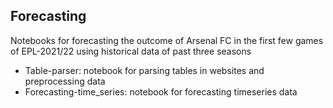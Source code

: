 ## Forecasting 

Notebooks for forecasting the outcome of Arsenal FC in the first few games of EPL-2021/22 using historical data of past three seasons 
- Table-parser: notebook for parsing tables in websites and preprocessing data
- Forecasting-time_series: notebook for forecasting timeseries data
